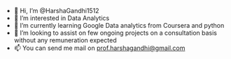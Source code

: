 - 👋 Hi, I’m @HarshaGandhi1512
- 👀 I’m interested in Data Analytics
- 🌱 I’m currently learning Google Data analytics from Coursera and python
- 💞️ I’m looking to assist on few ongoing projects on a consultation basis without any remuneration expected 
- 📫 You can send me mail on prof.harshagandhi@gmail.com

<!---
HarshaGandhi1512/HarshaGandhi1512 is a ✨ special ✨ repository because its `README.md` (this file) appears on your GitHub profile.
You can click the Preview link to take a look at your changes.
--->
